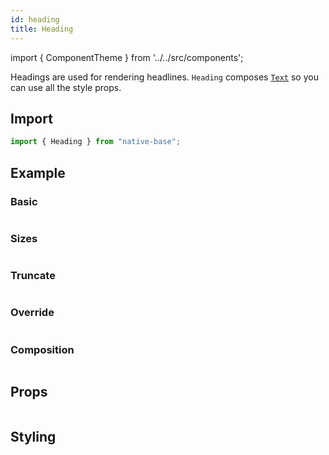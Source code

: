 ```yaml
---
id: heading
title: Heading
---
```


import { ComponentTheme } from '../../src/components';

Headings are used for rendering headlines. `Heading` composes [`Text`](/text) so you can use all the style props.

## Import

```jsx
import { Heading } from "native-base";
```

## Example

### Basic

```ComponentSnackPlayer path=components,primitives,Heading,Basic.tsx

```

### Sizes

```ComponentSnackPlayer path=components,primitives,Heading,Sizes.tsx

```

### Truncate

```ComponentSnackPlayer path=components,primitives,Heading,Truncate.tsx

```

### Override

```ComponentSnackPlayer path=components,primitives,Heading,OverridenStyle.tsx

```

### Composition

```ComponentSnackPlayer path=components,primitives,Heading,Composition.tsx

```

## Props

```ComponentPropTable path=primitives,Heading,index.tsx

```

## Styling

<ComponentTheme name="heading" fileName="heading" />
